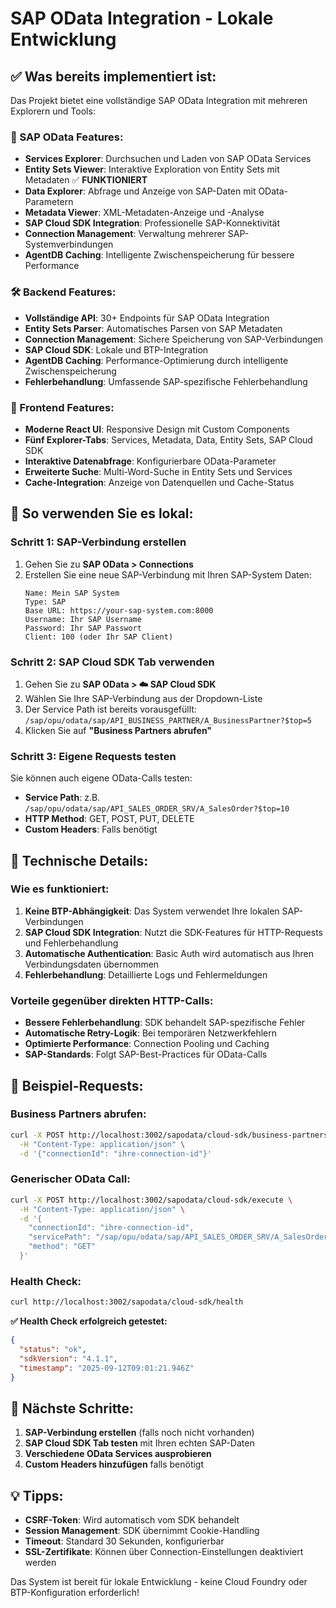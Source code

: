 # SAP OData Integration - Lokale Entwicklung

## ✅ Was bereits implementiert ist:

Das Projekt bietet eine vollständige SAP OData Integration mit mehreren Explorern und Tools:

### 🔗 SAP OData Features:
- **Services Explorer**: Durchsuchen und Laden von SAP OData Services
- **Entity Sets Viewer**: Interaktive Exploration von Entity Sets mit Metadaten ✅ **FUNKTIONIERT**
- **Data Explorer**: Abfrage und Anzeige von SAP-Daten mit OData-Parametern
- **Metadata Viewer**: XML-Metadaten-Anzeige und -Analyse
- **SAP Cloud SDK Integration**: Professionelle SAP-Konnektivität
- **Connection Management**: Verwaltung mehrerer SAP-Systemverbindungen
- **AgentDB Caching**: Intelligente Zwischenspeicherung für bessere Performance

### 🛠️ Backend Features:
- **Vollständige API**: 30+ Endpoints für SAP OData Integration
- **Entity Sets Parser**: Automatisches Parsen von SAP Metadaten
- **Connection Management**: Sichere Speicherung von SAP-Verbindungen
- **SAP Cloud SDK**: Lokale und BTP-Integration
- **AgentDB Caching**: Performance-Optimierung durch intelligente Zwischenspeicherung
- **Fehlerbehandlung**: Umfassende SAP-spezifische Fehlerbehandlung

### 🎨 Frontend Features:
- **Moderne React UI**: Responsive Design mit Custom Components
- **Fünf Explorer-Tabs**: Services, Metadata, Data, Entity Sets, SAP Cloud SDK
- **Interaktive Datenabfrage**: Konfigurierbare OData-Parameter
- **Erweiterte Suche**: Multi-Word-Suche in Entity Sets und Services
- **Cache-Integration**: Anzeige von Datenquellen und Cache-Status

## 🚀 So verwenden Sie es lokal:

### Schritt 1: SAP-Verbindung erstellen
1. Gehen Sie zu **SAP OData > Connections**
2. Erstellen Sie eine neue SAP-Verbindung mit Ihren SAP-System Daten:
   ```
   Name: Mein SAP System
   Type: SAP
   Base URL: https://your-sap-system.com:8000
   Username: Ihr SAP Username
   Password: Ihr SAP Passwort
   Client: 100 (oder Ihr SAP Client)
   ```

### Schritt 2: SAP Cloud SDK Tab verwenden
1. Gehen Sie zu **SAP OData > ☁️ SAP Cloud SDK**
2. Wählen Sie Ihre SAP-Verbindung aus der Dropdown-Liste
3. Der Service Path ist bereits vorausgefüllt: `/sap/opu/odata/sap/API_BUSINESS_PARTNER/A_BusinessPartner?$top=5`
4. Klicken Sie auf **"Business Partners abrufen"**

### Schritt 3: Eigene Requests testen
Sie können auch eigene OData-Calls testen:
- **Service Path**: z.B. `/sap/opu/odata/sap/API_SALES_ORDER_SRV/A_SalesOrder?$top=10`
- **HTTP Method**: GET, POST, PUT, DELETE
- **Custom Headers**: Falls benötigt

## 🔧 Technische Details:

### Wie es funktioniert:
1. **Keine BTP-Abhängigkeit**: Das System verwendet Ihre lokalen SAP-Verbindungen
2. **SAP Cloud SDK Integration**: Nutzt die SDK-Features für HTTP-Requests und Fehlerbehandlung
3. **Automatische Authentication**: Basic Auth wird automatisch aus Ihren Verbindungsdaten übernommen
4. **Fehlerbehandlung**: Detaillierte Logs und Fehlermeldungen

### Vorteile gegenüber direkten HTTP-Calls:
- **Bessere Fehlerbehandlung**: SDK behandelt SAP-spezifische Fehler
- **Automatische Retry-Logik**: Bei temporären Netzwerkfehlern
- **Optimierte Performance**: Connection Pooling und Caching
- **SAP-Standards**: Folgt SAP-Best-Practices für OData-Calls

## 📝 Beispiel-Requests:

### Business Partners abrufen:
```bash
curl -X POST http://localhost:3002/sapodata/cloud-sdk/business-partners \
  -H "Content-Type: application/json" \
  -d '{"connectionId": "ihre-connection-id"}'
```

### Generischer OData Call:
```bash
curl -X POST http://localhost:3002/sapodata/cloud-sdk/execute \
  -H "Content-Type: application/json" \
  -d '{
    "connectionId": "ihre-connection-id",
    "servicePath": "/sap/opu/odata/sap/API_SALES_ORDER_SRV/A_SalesOrder?$top=5",
    "method": "GET"
  }'
```

### Health Check:
```bash
curl http://localhost:3002/sapodata/cloud-sdk/health
```

**✅ Health Check erfolgreich getestet:**
```json
{
  "status": "ok",
  "sdkVersion": "4.1.1",
  "timestamp": "2025-09-12T09:01:21.946Z"
}
```

## 🎯 Nächste Schritte:

1. **SAP-Verbindung erstellen** (falls noch nicht vorhanden)
2. **SAP Cloud SDK Tab testen** mit Ihren echten SAP-Daten
3. **Verschiedene OData Services ausprobieren**
4. **Custom Headers hinzufügen** falls benötigt

## 💡 Tipps:

- **CSRF-Token**: Wird automatisch vom SDK behandelt
- **Session Management**: SDK übernimmt Cookie-Handling
- **Timeout**: Standard 30 Sekunden, konfigurierbar
- **SSL-Zertifikate**: Können über Connection-Einstellungen deaktiviert werden

Das System ist bereit für lokale Entwicklung - keine Cloud Foundry oder BTP-Konfiguration erforderlich!

